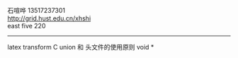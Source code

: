 石喧哗 13517237301  
http://grid.hust.edu.cn/xhshi  
east five 220  

---
latex transform
C union 和 头文件的使用原则 
void *
